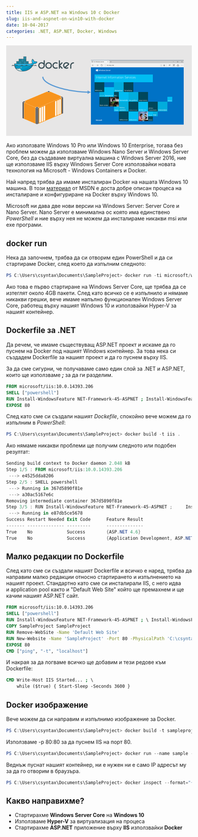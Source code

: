 ```yaml
---
title: IIS и ASP.NET на Windows 10 с Docker
slug: iis-and-aspnet-on-win10-with-docker
date: 10-04-2017
categories: .NET, ASP.NET, Docker, Windows
---
```


![IIS and ASP.NET on Windows 10 with Docker](media/header.png)

Ако използвате Windows 10 Pro или Windows 10 Enterprise, 
тогава без проблем можем да използваме Windows Nano Server и Windows Server Core, 
без да създаваме виртуална машина с Windows Server 2016,
ние ще използваме IIS върху Windows Server Core 
използвайки новата технология на Microsoft - Windows Containers и Docker. 

Най напред трябва да имаме инсталиран Docker на нашата Windows 10 машина. 
В този [материал](https://docs.microsoft.com/en-us/virtualization/windowscontainers/quick-start/quick-start-windows-10)
от MSDN е доста добре описан процеса на инсталиране и конфигуриране на Docker върху Windows 10.

Microsoft ни дава две нови версии на Windows Server: Server Core и Nano Server. 
Nano Server е минимална ос която има единственo <em>PowerShell</em> и ние върху нея не можем да инсталираме никакви msi или exe програми.

## docker run
Нека да започнем, трябва да си отворим един PowerShell и да си стартираме Docker, 
след което да изпълним следното:

```powershell
PS C:\Users\csyntax\Documents\SampleProject> docker run -ti microsoft/windowsservercore cmd
```

Ако това е първо стартиране на Windows Server Core, ще трябва да се изтеглят около 4GB пакети. 
След като всичко се е изпълнило и нямаме никакви грешки, вече имаме напълно функционален Windows Server Core, работещ върху нашият Windows 10 и използвайки Hyper-V за нашият контейнер.

## Dockerfile за .NET
Да речем, че имаме съществуващ ASP.NET проект и искаме да го пуснем на Docker под нашият Windows контейнер. За това нека си създадем Dockerfile за нашият проект и да го пуснем върху IIS.

За да сме сигурни, че получаваме само един слой за .NET и ASP.NET, 
които ще използваме <strong><em>;</em></strong> за да ги разделим. 

```dockerfile
FROM microsoft/iis:10.0.14393.206
SHELL ["powershell"]
RUN Install-WindowsFeature NET-Framework-45-ASPNET ; Install-WindowsFeature Web-Asp-Net45
EXPOSE 80
```

След като сме си създали нашият <em>Dockefile</em>, спокойно вече можем да го изпълним в <em>PowerShell</em>:

```powershell
PS C:\Users\csyntax\Documents\SampleProject> docker build -t iis .
```

Ако нямаме никакви проблеми ще получим следното или подобен резултат:

```powershell
Sending build context to Docker daemon 2.048 kB 
Step 1/5 : FROM microsoft/iis:10.0.14393.206 
 ---> e4525dda8206
Step 2/5 : SHELL powershell 
 ---> Running in 367d5890f81e
 ---> a30ac5167e6c
Removing intermediate container 367d5890f81e 
Step 3/5 : RUN Install-WindowsFeature NET-Framework-45-ASPNET ;     Install-WindowsFeature Web-Asp-Net45 
 ---> Running in e87db5ce5678
Success Restart Needed Exit Code      Feature Result 
------- -------------- ---------      --------------
True    No             Success        {ASP.NET 4.6}
True    No             Success        {Application Development, ASP.NET 4.6,... 
```

## Малко редакции по Dockerfile
След като сме си създали нашият Dockerfile и всичко е наред, трябва да направим малко редакции относно стартирането и изпълнението на нашият проект. Стандартно като сме си инсталирали IIS, с него идва и&nbsp;application pool както и "Default Web Site" който ще премахнем и ще качим нашият ASP.NET сайт. 

```dockerfile
FROM microsoft/iis:10.0.14393.206
SHELL ["powershell"]
RUN Install-WindowsFeature NET-Framework-45-ASPNET ; \ Install-WindowsFeature Web-Asp-Net45
COPY SampleProject SampleProject 
RUN Remove-WebSite -Name 'Default Web Site'
RUN New-Website -Name 'SampleProject' -Port 80 -PhysicalPath 'C:\csyntax\Documents\SampleProject' -ApplicationPool '.NET v4.5'
EXPOSE 80
CMD ["ping", "-t", "localhost"]
```

И накрая за да логваме всичко ще добавим и тези редове към Dockerfile:

```dockerfile
CMD Write-Host IIS Started... ; \ 
    while ($true) { Start-Sleep -Seconds 3600 }
```

## Docker изображение
Вече можем да си направим и изпълнимо изображение за Docker.

```powershell
PS C:\Users\csyntax\Documents\SampleProject> docker build -t sampleproject .
```

Използваме -p 80:80 за да пуснем IIS на порт 80.

```powershell
PS C:\Users\csyntax\Documents\SampleProject> docker run --name sample -d -p 80:80 sampleproject
```

Веднъж пуснат нашият контейнер, ни е нужен ни е само IP адресът му за да го отворим в браузъра.

```powershell
PS C:\Users\csyntax\Documents\SampleProject> docker inspect --format="{{.NetworkSettings.Networks.nat.IPAddress}}" sample
```

## Какво направихме?
* Стартирахме **Windows Server Core** на **Windows 10**
* Използваме **Hyper-V** за виртуализация на процеса
* Стартирахме **ASP.NET** приложение върху **IIS** използвайки **Docker**